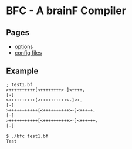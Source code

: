 # BFC - A brainF Compiler

## Pages

- [options](</BFC/options>)
- [config files](</BFC/configFiles>)

## Example

```brainfuck
; test1.bf
>++++++++++[<++++++++>-]<++++.
[-]
>++++++++++[<++++++++++>-]<+.
[-]
>+++++++++++[<++++++++++>-]<+++++.
[-]
>+++++++++++[<++++++++++>-]<++++++.
[-]
```

```
$ ./bfc test1.bf
Test
```
